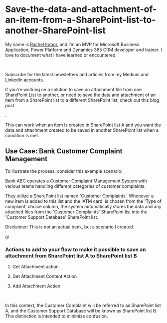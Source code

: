 # Save-the-data-and-attachment-of-an-item-from-a-SharePoint-list-to-another-SharePoint-list
<p> My name is <a href ="https://www.linkedin.com/in/rachelirabor/">Rachel Irabor</a>, and I’m an MVP for Microsoft Business Application, Power Platform and Dynamics 365 CRM developer and trainer. I love to document what I have learned or encountered. <p></p>
<br>

Subscribe for the latest newsletters and articles from my Medium and LinkedIn accounts.



<p>If you're working on a solution to save an attachment file from one SharePoint List to another, or need to save the data and attachment of an item from a SharePoint list to a different SharePoint list, check out this blog post </p>.

<br>

This can work when an item is created in SharePoint list A and you want the data and attachment created to be saved in another SharePoint list when a condition is met. 



<h2> <b>Use Case: Bank Customer Complaint Management</b></h2>
To illustrate the process, consider this example scenario:

Bank ABC operates a Customer Complaint Management System with various teams handling different categories of customer complaints.

They utilize a SharePoint list named 'Customer Complaints'. Whenever a new item is added to this list and the 'ATM card' is chosen from the 'Type of complaint' choice column, the system automatically stores the data and any attached files from the 'Customer Complaints' SharePoint list into the 'Customer Support Database' SharePoint list.



Disclaimer: This is not an actual bank, but a scenario I created.

gi

<h3> <b>Actions to add to your flow to make it possible to save an attachment from SharePoint list A to SharePoint list B</b></h3>

1. Get Attachment action

2. Get Attachment Content Action

3. Add Attachment Action

<br>
<p> In this context, the Customer Complaint will be referred to as SharePoint list A, and the Customer Support Database will be known as SharePoint list B. This distinction is intended to minimize confusion. </p>
